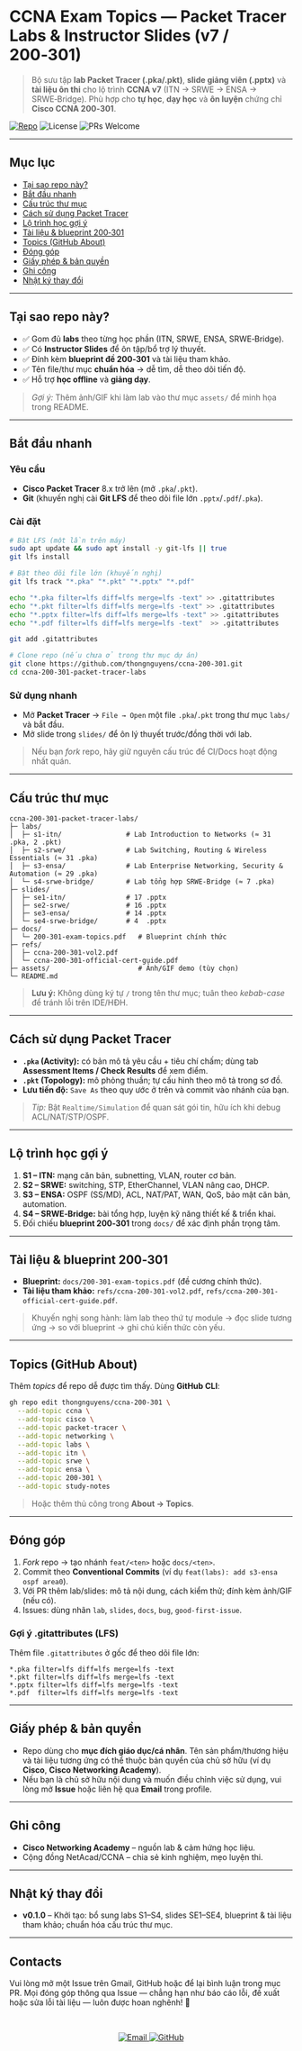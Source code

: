 # CCNA Exam Topics — Packet Tracer Labs & Instructor Slides (v7 / 200‑301)

> Bộ sưu tập **lab Packet Tracer (.pka/.pkt)**, **slide giảng viên (.pptx)** và **tài liệu ôn thi** cho lộ trình **CCNA v7** (ITN → SRWE → ENSA → SRWE‑Bridge). Phù hợp cho **tự học**, **dạy học** và **ôn luyện** chứng chỉ **Cisco CCNA 200‑301**.

<p align="left">
  <a href="https://github.com/thongnguyens/ccna-200-301"><img alt="Repo" src="https://img.shields.io/badge/GitHub-ccna--200--301--packet--tracer--labs-black?logo=github"></a>
  <img alt="License" src="https://img.shields.io/badge/license-Educational%20Use-blue"/>
  <img alt="PRs Welcome" src="https://img.shields.io/badge/PRs-welcome-brightgreen.svg"/>
</p>

---

## Mục lục

* [Tại sao repo này?](#tại-sao-repo-này)
* [Bắt đầu nhanh](#bắt-đầu-nhanh)
* [Cấu trúc thư mục](#cấu-trúc-thư-mục)
* [Cách sử dụng Packet Tracer](#cách-sử-dụng-packet-tracer)
* [Lộ trình học gợi ý](#lộ-trình-học-gợi-ý)
* [Tài liệu & blueprint 200‑301](#tài-liệu--blueprint-200301)
* [Topics (GitHub About)](#topics-github-about)
* [Đóng góp](#đóng-góp)
* [Giấy phép & bản quyền](#giấy-phép--bản-quyền)
* [Ghi công](#ghi-công)
* [Nhật ký thay đổi](#nhật-ký-thay-đổi)

---

## Tại sao repo này?

* ✅ Gom đủ **labs** theo từng học phần (ITN, SRWE, ENSA, SRWE‑Bridge).
* ✅ Có **Instructor Slides** để ôn tập/bổ trợ lý thuyết.
* ✅ Đính kèm **blueprint đề 200‑301** và tài liệu tham khảo.
* ✅ Tên file/thư mục **chuẩn hóa** → dễ tìm, dễ theo dõi tiến độ.
* ✅ Hỗ trợ **học offline** và **giảng dạy**.

> *Gợi ý:* Thêm ảnh/GIF khi làm lab vào thư mục `assets/` để minh họa trong README.

---

## Bắt đầu nhanh

### Yêu cầu

* **Cisco Packet Tracer** 8.x trở lên (mở `.pka`/`.pkt`).
* **Git** (khuyến nghị cài **Git LFS** để theo dõi file lớn `.pptx`/`.pdf`/`.pka`).

### Cài đặt

```bash
# Bật LFS (một lần trên máy)
sudo apt update && sudo apt install -y git-lfs || true
git lfs install

# Bật theo dõi file lớn (khuyến nghị)
git lfs track "*.pka" "*.pkt" "*.pptx" "*.pdf"

echo "*.pka filter=lfs diff=lfs merge=lfs -text" >> .gitattributes
echo "*.pkt filter=lfs diff=lfs merge=lfs -text" >> .gitattributes
echo "*.pptx filter=lfs diff=lfs merge=lfs -text" >> .gitattributes
echo "*.pdf filter=lfs diff=lfs merge=lfs -text"  >> .gitattributes

git add .gitattributes
```

```bash
# Clone repo (nếu chưa ở trong thư mục dự án)
git clone https://github.com/thongnguyens/ccna-200-301.git
cd ccna-200-301-packet-tracer-labs
```

### Sử dụng nhanh

* Mở **Packet Tracer** → `File → Open` một file `.pka`/`.pkt` trong thư mục `labs/` và bắt đầu.
* Mở slide trong `slides/` để ôn lý thuyết trước/đồng thời với lab.

> Nếu bạn *fork* repo, hãy giữ nguyên cấu trúc để CI/Docs hoạt động nhất quán.

---

## Cấu trúc thư mục

```text
ccna-200-301-packet-tracer-labs/
├─ labs/
│  ├─ s1-itn/                # Lab Introduction to Networks (≈ 31 .pka, 2 .pkt)
│  ├─ s2-srwe/               # Lab Switching, Routing & Wireless Essentials (≈ 31 .pka)
│  ├─ s3-ensa/               # Lab Enterprise Networking, Security & Automation (≈ 29 .pka)
│  └─ s4-srwe-bridge/        # Lab tổng hợp SRWE‑Bridge (≈ 7 .pka)
├─ slides/
│  ├─ se1-itn/               # 17 .pptx
│  ├─ se2-srwe/              # 16 .pptx
│  ├─ se3-ensa/              # 14 .pptx
│  └─ se4-srwe-bridge/       # 4  .pptx
├─ docs/
│  └─ 200-301-exam-topics.pdf   # Blueprint chính thức
├─ refs/
│  ├─ ccna-200-301-vol2.pdf
│  └─ ccna-200-301-official-cert-guide.pdf
├─ assets/                      # Ảnh/GIF demo (tùy chọn)
└─ README.md
```

> **Lưu ý:** Không dùng ký tự `/` trong tên thư mục; tuân theo *kebab-case* để tránh lỗi trên IDE/HĐH.

---

## Cách sử dụng Packet Tracer

* **`.pka` (Activity):** có bản mô tả yêu cầu + tiêu chí chấm; dùng tab **Assessment Items / Check Results** để xem điểm.
* **`.pkt` (Topology):** mô phỏng thuần; tự cấu hình theo mô tả trong sơ đồ.
* **Lưu tiến độ:** `Save As` theo quy ước ở trên và commit vào nhánh của bạn.

> *Tip:* Bật `Realtime/Simulation` để quan sát gói tin, hữu ích khi debug ACL/NAT/STP/OSPF.

---

## Lộ trình học gợi ý

1. **S1 – ITN:** mạng căn bản, subnetting, VLAN, router cơ bản.
2. **S2 – SRWE:** switching, STP, EtherChannel, VLAN nâng cao, DHCP.
3. **S3 – ENSA:** OSPF (SS/MD), ACL, NAT/PAT, WAN, QoS, bảo mật căn bản, automation.
4. **S4 – SRWE‑Bridge:** bài tổng hợp, luyện kỹ năng thiết kế & triển khai.
5. Đối chiếu **blueprint 200‑301** trong `docs/` để xác định phần trọng tâm.

---

## Tài liệu & blueprint 200‑301

* **Blueprint:** `docs/200-301-exam-topics.pdf` (đề cương chính thức).
* **Tài liệu tham khảo:** `refs/ccna-200-301-vol2.pdf`, `refs/ccna-200-301-official-cert-guide.pdf`.

> Khuyến nghị song hành: làm lab theo thứ tự module → đọc slide tương ứng → so với blueprint → ghi chú kiến thức còn yếu.

---

## Topics (GitHub About)

Thêm *topics* để repo dễ được tìm thấy. Dùng **GitHub CLI**:

```bash
gh repo edit thongnguyens/ccna-200-301 \
  --add-topic ccna \
  --add-topic cisco \
  --add-topic packet-tracer \
  --add-topic networking \
  --add-topic labs \
  --add-topic itn \
  --add-topic srwe \
  --add-topic ensa \
  --add-topic 200-301 \
  --add-topic study-notes
```

> Hoặc thêm thủ công trong **About → Topics**.

---

## Đóng góp

1. *Fork* repo → tạo nhánh `feat/<ten>` hoặc `docs/<ten>`.
2. Commit theo **Conventional Commits** (ví dụ `feat(labs): add s3-ensa ospf area0`).
3. Với PR thêm lab/slides: mô tả nội dung, cách kiểm thử; đính kèm ảnh/GIF (nếu có).
4. Issues: dùng nhãn `lab`, `slides`, `docs`, `bug`, `good-first-issue`.

### Gợi ý .gitattributes (LFS)

Thêm file `.gitattributes` ở gốc để theo dõi file lớn:

```gitattributes
*.pka filter=lfs diff=lfs merge=lfs -text
*.pkt filter=lfs diff=lfs merge=lfs -text
*.pptx filter=lfs diff=lfs merge=lfs -text
*.pdf  filter=lfs diff=lfs merge=lfs -text
```

---

## Giấy phép & bản quyền

* Repo dùng cho **mục đích giáo dục/cá nhân**. Tên sản phẩm/thương hiệu và tài liệu tương ứng có thể thuộc bản quyền của chủ sở hữu (ví dụ **Cisco**, **Cisco Networking Academy**).
* Nếu bạn là chủ sở hữu nội dung và muốn điều chỉnh việc sử dụng, vui lòng mở **Issue** hoặc liên hệ qua **Email** trong profile.

---

## Ghi công

* **Cisco Networking Academy** – nguồn lab & cảm hứng học liệu.
* Cộng đồng NetAcad/CCNA – chia sẻ kinh nghiệm, mẹo luyện thi.

---

## Nhật ký thay đổi

* **v0.1.0** – Khởi tạo: bổ sung labs S1–S4, slides SE1–SE4, blueprint & tài liệu tham khảo; chuẩn hóa cấu trúc thư mục.

---

## Contacts

Vui lòng mở một Issue trên Gmail, GitHub hoặc để lại bình luận trong mục PR. Mọi đóng góp thông qua Issue — chẳng hạn như báo cáo lỗi, đề xuất hoặc sửa lỗi tài liệu — luôn được hoan nghênh! 🚀

<br>

<p align="center">
  <a href="mailto:thongnguyenslife@gmail.com" aria-label="Email">
    <img alt="Email" src="https://img.shields.io/badge/Email-thongnguyenslife%40gmail.com-1a73e8?logo=gmail&logoColor=white&style=flat"/>
  </a>
  <a href="https://github.com/thongnguyenslife" aria-label="GitHub Profile">
    <img alt="GitHub" src="https://img.shields.io/badge/GitHub-@thongnguyenslife-1a73e8?logo=github&logoColor=white&style=flat"/>
  </a>
  <!-- Optional: LinkedIn (uncomment and set your handle)
  <a href="https://www.linkedin.com/in/your-id" aria-label="LinkedIn">
    <img alt="LinkedIn" src="https://img.shields.io/badge/LinkedIn-View_Profile-0A66C2?logo=linkedin&logoColor=white&style=flat" />
  </a> -->
</p>

<!-- End of README -->
